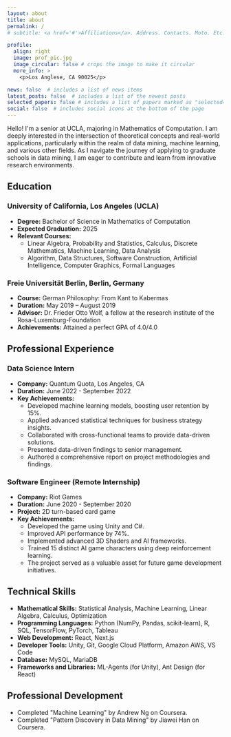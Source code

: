 ```yaml
---
layout: about
title: about
permalink: /
# subtitle: <a href='#'>Affiliations</a>. Address. Contacts. Moto. Etc.

profile:
  align: right
  image: prof_pic.jpg
  image_circular: false # crops the image to make it circular
  more_info: >
    <p>Los Anglese, CA 90025</p>

news: false  # includes a list of news items
latest_posts: false  # includes a list of the newest posts
selected_papers: false # includes a list of papers marked as "selected={true}"
social: false  # includes social icons at the bottom of the page
---
```


Hello! I'm a senior at UCLA, majoring in Mathematics of Computation. I am deeply interested in the intersection of theoretical concepts and real-world applications, particularly within the realm of data mining, machine learning, and various other fields. As I navigate the journey of applying to graduate schools in data mining, I am eager to contribute and learn from innovative research environments.


## Education

### University of California, Los Angeles (UCLA)
- **Degree:** Bachelor of Science in Mathematics of Computation
- **Expected Graduation:** 2025
- **Relevant Courses:** 
  - Linear Algebra, Probability and Statistics, Calculus, Discrete Mathematics, Machine Learning, Data Analysis
  - Algorithm, Data Structures, Software Construction, Artificial Intelligence, Computer Graphics, Formal Languages

### Freie Universität Berlin, Berlin, Germany
- **Course:** German Philosophy: From Kant to Kabermas
- **Duration:** May 2019 – August 2019
- **Advisor:** Dr. Frieder Otto Wolf, a fellow at the research institute of the Rosa-Luxemburg-Foundation
- **Achievements:** Attained a perfect GPA of 4.0/4.0

## Professional Experience

### Data Science Intern
- **Company:** Quantum Quota, Los Angeles, CA
- **Duration:** June 2022 - September 2022
- **Key Achievements:**
  - Developed machine learning models, boosting user retention by 15%.
  - Applied advanced statistical techniques for business strategy insights.
  - Collaborated with cross-functional teams to provide data-driven solutions.
  - Presented data-driven findings to senior management.
  - Authored a comprehensive report on project methodologies and findings.

### Software Engineer (Remote Internship)
- **Company:** Riot Games
- **Duration:** June 2020 - September 2020
- **Project:** 2D turn-based card game
- **Key Achievements:**
  - Developed the game using Unity and C#.
  - Improved API performance by 74%.
  - Implemented advanced 3D Shaders and AI frameworks.
  - Trained 15 distinct AI game characters using deep reinforcement learning.
  - The project served as a valuable asset for future game development initiatives.

## Technical Skills
- **Mathematical Skills:** Statistical Analysis, Machine Learning, Linear Algebra, Calculus, Optimization
- **Programming Languages:** Python (NumPy, Pandas, scikit-learn), R, SQL, TensorFlow, PyTorch, Tableau
- **Web Development:** React, Next.js
- **Developer Tools:** Unity, Git, Google Cloud Platform, Amazon AWS, VS Code
- **Database:** MySQL, MariaDB
- **Frameworks and Libraries:** ML-Agents (for Unity), Ant Design (for React)

## Professional Development
- Completed "Machine Learning" by Andrew Ng on Coursera.
- Completed "Pattern Discovery in Data Mining" by Jiawei Han on Coursera.
